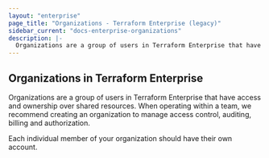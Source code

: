 ```yaml
---
layout: "enterprise"
page_title: "Organizations - Terraform Enterprise (legacy)"
sidebar_current: "docs-enterprise-organizations"
description: |-
  Organizations are a group of users in Terraform Enterprise that have access and ownership over shared resources.
---
```


## Organizations in Terraform Enterprise

Organizations are a group of users in Terraform Enterprise that have access and
ownership over shared resources. When operating within a team, we recommend
creating an organization to manage access control, auditing, billing and
authorization.

Each individual member of your organization should have their own account.
